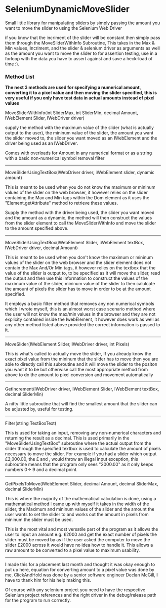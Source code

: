 # SeleniumDynamicMoveSlider
Small little library for manipulating sliders by simply passing the amount you want to move the slider to using the Selenium Web Driver

if you know that the incriment of the slider will be constant then simply pass them through the MoveSliderWithInfo Subroutine, This takes in the Max & Min values, Incriment, and the slider & selenium driver as arguments as well as the amount you want to move the slider to for assertion testing, use in a forloop with the data you have to assert against and save a heck-load of time :).


### Method List ###

**The next 3 methods are used for specifying a numerical amount, converting it to a pixel value and then moving the slider specified, this is very useful if you only have test data in actual amounts instead of pixel values** 

MoveSliderWithInfo(int SliderMax, int SliderMin, decimal Amount, IWebElement Slider, IWebDriver driver)

supply the method with the maximum value of the slider (what is actually output to the user), the mininum value of the slider, the amount you want the slider moved to, the slider you want moved as an IWebElement and the driver being used as an IWebDriver.

Comes with overloads for Amount in any numerical format or as a string with a basic non-numerical symbol removal filter

----------------------------------------------------------------------------------------------------------------------------------------

MoveSliderUsingTextBox(IWebDriver driver, IWebElement slider, dynamic amount)

This is meant to be used when you do not know the maximum or mininum values of the slider on the web browser, it however relies on the slider containing the Max and Min tags within the Dom element as it uses the "Element.getAttribute" method to retrieve these values.

Supply the method with the driver being used, the slider you want moved and the amount as a dynamic, the method will then construct the values from the slider element to call the MoveSliderWithInfo and move the slider to the amount specified above.


----------------------------------------------------------------------------------------------------------------------------------------

MoveSliderUsingTextBox(IWebElement Slider, IWebElement textBox, IWebDriver driver, decimal Amount)

This is meant to be used when you don't know the maximum or mininum values of the slider on the web browser and the slider element does not contain the Max And/Or Min tags, it however relies on the textbox that the value of the slider is output to, to be specified as it will move the slider, read the output and then use this information to construct the values of the maximum value of the slider, mininum value of the slider to then calulcate the amount of pixels the slider has to move in order to be at the amount specified.

It employs a basic filter method that removes any non numerical symbols which I wrote myself, this is an almost worst case scenario method where the user will not know the max/min values in the browser and they are not explicity contained inside the IwebElement, it however does work as well as any other method listed above provided the correct information is passed to it.


----------------------------------------------------------------------------------------------------------------------------------------

MoveSlider(IWebElement Slider, IWebDriver driver, int Pixels)

This is what's called to actually move the slider, If you already know the exact pixel value from the mininum that the slider has to move then you are able to directly call this subroutine and it will move the slider to the positon you want it to be but otherwise call the most appropriate method from above to do the amount to pixel conversion and movement automatically

----------------------------------------------------------------------------------------------------------------------------------------

GetIncrement(IWebDriver driver, IWebElement Slider, IWebElement textBox, decimal SliderMin)

A nifty little subroutine that will find the smallest amount that the slider can be adjusted by, useful for testing.


----------------------------------------------------------------------------------------------------------------------------------------

Filter(string TextBoxText)

This is used for taking an input, removing any non-numerical characters and returning the result as a decimal. This is used primarily in the "MoveSliderUsingTextBox" subroutine where the actual output from the slider through the speicfied textbox is used to calculate the amount of pixels necessary to move the slider. For example if you had a slider which output £2,000.00, the £ and , would throw an illegal input exception, this subroutine means that the program only sees "2000.00" as it only keeps numbers 0-> 9 and a decimal point.


----------------------------------------------------------------------------------------------------------------------------------------

GetPixelsToMove(IWebElement Slider, decimal Amount, decimal SliderMax, decimal SliderMin)

This is where the majority of the mathematical calculation is done, using a mathematical method I came up with myself it takes in the width of the slider, the Maximum and mininum values of the slider and the amount the user wants to set the slider to and works out the amount in pixels from mininum the slider must be used.

This is the most vital and most versatile part of the program as it allows the user to input an amount e.g. £2000 and get the exact number of pixels the slider must be moved by as if the user asked the computer to move the slider £2000 across it would have no idea how to handle it. This allows a raw amount to be converted to a pixel value to maximum usability.


----------------------------------------------------------------------------------------------------------------------------------------


I made this for a placement last month and thought it was okay enough to put up here, equation for converting amount to a pixel value was done by me, ClickAndHold was done by a senior software engineer Declan McGill, I have to thank him for his help making this.

Of course with any selenium project you need to have the respective Selenium project references and the right driver in the debug/release path for the program to run correctly.
